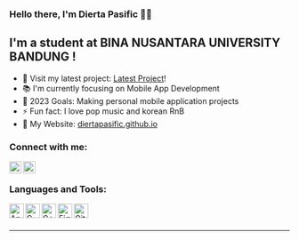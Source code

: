 ### Hello there, I'm Dierta Pasific 🙋‍♂️

## I'm a student at BINA NUSANTARA UNIVERSITY BANDUNG !

- 🚧 Visit my latest project: [Latest Project][LatestProjects]!
- 📚 I'm currently focusing on Mobile App Development 
- 🏁 2023 Goals: Making personal mobile application projects
- ⚡ Fun fact: I love pop music and korean RnB
- 🔗 My Website: [diertapasific.github.io][website]

### Connect with me:

[<img align="left" alt="codeSTACKr | LinkedIn" width="22px" src="https://github.com/diertapasific/profile/blob/main/linkedin-logo-png-2026.png" />][Linkedin]
[<img align="left" alt="codeSTACKr | Instagram" width="22px" src="https://github.com/diertapasific/profile/blob/main/600px-Instagram_icon.png" />][instagram]

<br />

### Languages and Tools:

[<img align="left" alt="AndroidStudio" width="26px" src="https://github.com/diertapasific/profile/blob/main/Android_Studio_Icon_3.6.svg.png" />][AndroidStudio]
[<img align="left" alt="C" width="26px" src="https://github.com/diertapasific/profile/blob/main/5a36954d40bea2.0735336615135266052652.png" />][Cwiki]
[<img align="left" alt="C++" width="26px" src="https://github.com/diertapasific/profile/blob/main/png-clipart-c-logo-the-c-programming-language-computer-icons-computer-programming-source-code-programming-miscellaneous-template-removebg-preview%20(1).png" />][CPP]
[<img align="left" alt="Figma" width="26px" src="https://github.com/diertapasific/profile/blob/main/figma2.png" />][FG]
[<img align="left" alt="GitHub" width="26px" src="https://github.com/diertapasific/profile/blob/main/pngaaa.com-94898.png" />][GH]
<br />
<br />

---

[AndroidStudio]:https://developer.android.com/studio?gclid=CjwKCAjw-7OlBhB8EiwAnoOEk2bK3O6ihbchRK4rly1KnFw3hKiH5y5Oxx1eZGwjk4v83pCwoyxmrRoCuiwQAvD_BwE&gclsrc=aw.ds
[FG]:https://www.figma.com
[Cwiki]: https://en.wikipedia.org/wiki/C_(programming_language)
[CPP]:https://en.wikipedia.org/wiki/C%2B%2B
[GH]:https://en.wikipedia.org/wiki/GitHub
[instagram]: https://www.instagram.com/diertapasific/
[Linkedin]: https://www.linkedin.com/in/dierta-pasific-a033651b5/
[LatestProjects]:  https://github.com/diertapasific/MoneyManagerApp
[website]: https://diertapasific.github.io
